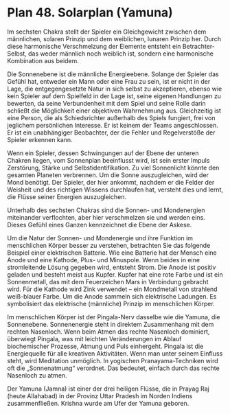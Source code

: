 # Plan 48. Solarplan (Yamuna)

Im sechsten Chakra stellt der Spieler ein Gleichgewicht zwischen dem männlichen, solaren Prinzip und dem weiblichen, lunaren Prinzip her. Durch diese harmonische Verschmelzung der Elemente entsteht ein Betrachter-Selbst, das weder männlich noch weiblich ist, sondern eine harmonische Kombination aus beidem.

Die Sonnenebene ist die männliche Energieebene. Solange der Spieler das Gefühl hat, entweder ein Mann oder eine Frau zu sein, ist er nicht in der Lage, die entgegengesetzte Natur in sich selbst zu akzeptieren, ebenso wie kein Spieler auf dem Spielfeld in der Lage ist, seine eigenen Handlungen zu bewerten, da seine Verbundenheit mit dem Spiel und seine Rolle darin schließt die Möglichkeit einer objektiven Wahrnehmung aus. Gleichzeitig ist eine Person, die als Schiedsrichter außerhalb des Spiels fungiert, frei von jeglichem persönlichen Interesse. Er ist keinem der Teams angeschlossen. Er ist ein unabhängiger Beobachter, der die Fehler und Regelverstöße der Spieler erkennen kann.

Wenn ein Spieler, dessen Schwingungen auf der Ebene der unteren Chakren liegen, vom Sonnenplan beeinflusst wird, ist sein erster Impuls Zerstörung, Stärke und Selbstidentifikation. Zu viel Sonnenlicht könnte den gesamten Planeten verbrennen. Um die Sonne auszugleichen, wird der Mond benötigt. Der Spieler, der hier ankommt, nachdem er die Felder der Weisheit und des richtigen Wissens durchlaufen hat, versteht dies und lernt, die Flüsse seiner Energien auszugleichen.

Unterhalb des sechsten Chakras sind die Sonnen- und Mondenergien miteinander verflochten, aber hier verschmelzen sie und werden eins. Dieses Gefühl eines Ganzen kennzeichnet die Ebene der Askese.

Um die Natur der Sonnen- und Mondenergie und ihre Funktion im menschlichen Körper besser zu verstehen, betrachten Sie das folgende Beispiel einer elektrischen Batterie. Wie eine Batterie hat der Mensch eine Anode und eine Kathode, Plus- und Minuspole. Wenn beides in eine stromleitende Lösung gegeben wird, entsteht Strom. Die Anode ist positiv geladen und besteht meist aus Kupfer. Kupfer hat eine rote Farbe und ist ein Sonnenmetall, das mit dem Feuerzeichen Mars in Verbindung gebracht wird. Für die Kathode wird Zink verwendet – ein Mondmetall von strahlend weiß-blauer Farbe. Um die Anode sammeln sich elektrische Ladungen. Es symbolisiert das elektrische (männliche) Prinzip im menschlichen Körper.

Im menschlichen Körper ist der Pingala-Nerv dasselbe wie die Yamuna, die Sonnenebene. Sonnenenergie steht in direktem Zusammenhang mit dem rechten Nasenloch. Wenn beim Atmen das rechte Nasenloch dominiert, überwiegt Pingala, was mit leichten Veränderungen im Ablauf biochemischer Prozesse, Atmung und Puls einhergeht. Pingala ist die Energiequelle für alle kreativen Aktivitäten. Wenn man unter seinem Einfluss steht, wird Meditation unmöglich. In yogischen Pranayama-Techniken wird oft die „Sonnenatmung“ verordnet. Das bedeutet, einfach durch das rechte Nasenloch zu atmen.

Der Yamuna (Jamna) ist einer der drei heiligen Flüsse, die in Prayag Raj (heute Allahabad) in der Provinz Uttar Pradesh im Norden Indiens zusammenfließen. Krishna wurde am Ufer der Yamuna geboren.
